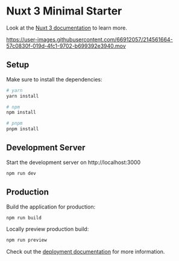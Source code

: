 # Nuxt 3 Minimal Starter

Look at the [Nuxt 3 documentation](https://nuxt.com/docs/getting-started/introduction) to learn more.


https://user-images.githubusercontent.com/66912057/214561664-57c0830f-019d-4fc1-9702-b699392e3940.mov



## Setup

Make sure to install the dependencies:

```bash
# yarn
yarn install

# npm
npm install

# pnpm
pnpm install
```

## Development Server

Start the development server on http://localhost:3000

```bash
npm run dev
```

## Production

Build the application for production:

```bash
npm run build
```

Locally preview production build:

```bash
npm run preview
```

Check out the [deployment documentation](https://nuxt.com/docs/getting-started/deployment) for more information.
